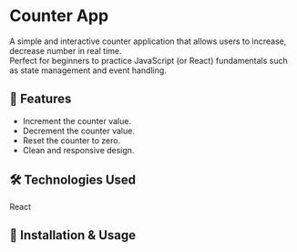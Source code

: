 # Counter App

A simple and interactive counter application that allows users to increase, decrease number in real time.  
Perfect for beginners to practice JavaScript (or React) fundamentals such as state management and event handling.

## 🚀 Features
- Increment the counter value.
- Decrement the counter value.
- Reset the counter to zero.
- Clean and responsive design.

## 🛠️ Technologies Used
React

## 📂 Installation & Usage

